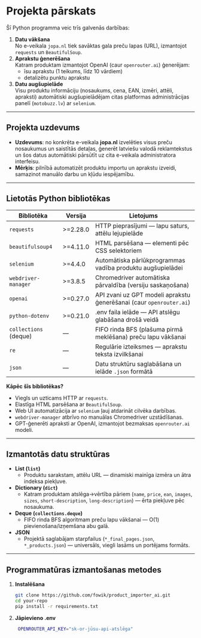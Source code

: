 # Projekta pārskats

Šī Python programma veic trīs galvenās darbības:

1. **Datu vākšana**  
   No e-veikala `jopa.nl` tiek savāktas gala preču lapas (URL), izmantojot `requests` un `BeautifulSoup`.
2. **Aprakstu ģenerēšana**  
   Katram produktam izmantojot OpenAI (caur `openrouter.ai`) ģenerējam:
   - īsu aprakstu (1 teikums, līdz 10 vārdiem)
   - detalizētu punktu aprakstu
3. **Datu augšupielāde**  
   Visu produktu informāciju (nosaukums, cena, EAN, izmēri, attēli, apraksti) automātiski augšupielādējam citas platformas administrācijas panelī (`motobuzz.lv`) ar `selenium`.

---

## Projekta uzdevums

- **Uzdevums**: no konkrēta e-veikala **jopa.nl** izvelēties visus preču nosaukumus un saistītās detaļas, ģenerēt latviešu valodā reklamtekstus un šos datus automātiski pārsūtīt uz cita e-veikala administratora interfeisu.
- **Mērķis**: pilnībā automatizēt produktu importu un aprakstu izveidi, samazinot manuālo darbu un kļūdu iespējamību.

---

## Lietotās Python bibliotēkas

| Bibliotēka            | Versija  | Lietojums                                                           |
| --------------------- | -------- | ------------------------------------------------------------------- |
| `requests`            | >=2.28.0 | HTTP pieprasījumi — lapu saturs, attēlu lejupielāde                 |
| `beautifulsoup4`      | >=4.11.0 | HTML parsēšana — elementi pēc CSS selektoriem                       |
| `selenium`            | >=4.4.0  | Automātiska pārlūkprogrammas vadība produktu augšupielādei          |
| `webdriver-manager`   | >=3.8.5  | Chromedriver automātiska pārvaldība (versiju saskaņošana)           |
| `openai`              | >=0.27.0 | API zvani uz GPT modeli aprakstu ģenerēšanai (caur `openrouter.ai`) |
| `python-dotenv`       | >=0.21.0 | .env faila ielāde — API atslēgu glabāšana drošā veidā               |
| `collections` (deque) | —        | FIFO rinda BFS (plašuma pirmā meklēšana) preču lapu vākšanai        |
| `re`                  | —        | Regulārie izteiksmes — aprakstu teksta izvilkšanai                  |
| `json`                | —        | Datu struktūru saglabāšana un ielāde `.json` formātā                |

**Kāpēc šīs bibliotēkas?**

- Viegls un uzticams HTTP ar `requests`.
- Elastīga HTML parsēšana ar `BeautifulSoup`.
- Web UI automatizācija ar `selenium` ļauj atdarināt cilvēka darbības.
- `webdriver-manager` atbrīvo no manuālas Chromedriver uzstādīšanas.
- GPT-ģenerēti apraksti ar OpenAI, izmantojot bezmaksas `openrouter.ai` modeli.

---

## Izmantotās datu struktūras

- **List (`list`)**
  - Produktu sarakstam, attēlu URL — dinamiski mainīga izmēra un ātra indeksa piekļuve.
- **Dictionary (`dict`)**
  - Katram produktam atslēga→vērtība pāriem (`name`, `price`, `ean`, `images`, `sizes`, `short-description`, `long-description`) — ērta piekļuve pēc nosaukuma.
- **Deque (`collections.deque`)**
  - FIFO rinda BFS algoritmam preču lapu vākšanai — O(1) pievienošana/izņemšana abu galā.
- **JSON**
  - Projektā saglabājam starpfailus (`*_final_pages.json`, `*_products.json`) — universāls, viegli lasāms un portējams formāts.

---

## Programmatūras izmantošanas metodes

1. **Instalēšana**

   ```bash
   git clone https://github.com/fowik/product_importer_ai.git
   cd your-repo
   pip install -r requirements.txt
   ```

2. **Jāpievieno .env**

   ```bash
    OPENROUTER_API_KEY="sk-or-jūsu-api-atslēga"
   ```
